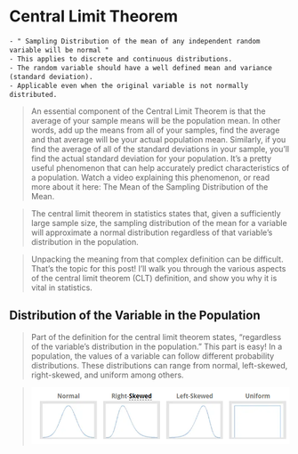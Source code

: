 # Central Limit Theorem

    - " Sampling Distribution of the mean of any independent random variable will be normal "
    - This applies to discrete and continuous distributions.
    - The random variable should have a well defined mean and variance (standard deviation).
    - Applicable even when the original variable is not normally distributed.

> An essential component of the Central Limit Theorem is that the average of your sample means will be the population mean. In other words, add up the means from all of your samples, find the average and that average will be your actual population mean. Similarly, if you find the average of all of the standard deviations in your sample, you’ll find the actual standard deviation for your population. It’s a pretty useful phenomenon that can help accurately predict characteristics of a population. Watch a video explaining this phenomenon, or read more about it here: The Mean of the Sampling Distribution of the Mean.

> The central limit theorem in statistics states that, given a sufficiently large sample size, the sampling distribution of the mean for a variable will approximate a normal distribution regardless of that variable’s distribution in the population.

> Unpacking the meaning from that complex definition can be difficult. That’s the topic for this post! I’ll walk you through the various aspects of the central limit theorem (CLT) definition, and show you why it is vital in statistics.

## Distribution of the Variable in the Population

> Part of the definition for the central limit theorem states, “regardless of the variable’s distribution in the population.” This part is easy! In a population, the values of a variable can follow different probability distributions. These distributions can range from normal, left-skewed, right-skewed, and uniform among others.

> ![](files/distribution.png)
